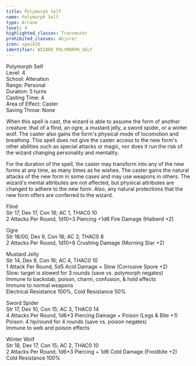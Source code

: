 ```yaml
---
title: Polymorph Self
name: Polymorph Self
type: Arcane
level: 4
highlighted_classes: Transmuter
prohibited_classes: Abjurer
icon: spwi416
identifier: WIZARD_POLYMORPH_SELF
---
```

Polymorph Self  
Level: 4  
School: Alteration  
Range: Personal  
Duration: 5 turns  
Casting Time: 4  
Area of Effect: Caster  
Saving Throw: None  
  
When this spell is cast, the wizard is able to assume the form of another creature: that of a flind, an ogre, a mustard jelly, a sword spider, or a winter wolf. The caster also gains the form's physical mode of locomotion and breathing. This spell does not give the caster access to the new form's other abilities such as special attacks or magic, nor does it run the risk of the wizard changing personality and mentality.  
  
For the duration of the spell, the caster may transform into any of the new forms at any time, as many times as he wishes. The caster gains the natural attacks of the new form in some cases and may use weapons in others. The wizard's mental attributes are not affected, but physical attributes are changed to adhere to the new form. Also, any natural protections that the new form offers are conferred to the wizard.  
  
Flind  
Str 17, Dex 17, Con 16;  AC 1, THAC0 10  
2 Attacks Per Round, 1d10+3 Piercing +1d6 Fire Damage (Halberd +2)  
  
  
Ogre  
Str 18/00, Dex 9, Con 18;  AC 3, THAC0 8  
2 Attacks Per Round, 1d10+8 Crushing Damage (Morning Star +2)  
  
  
Mustard Jelly  
Str 14, Dex 9, Con 16;  AC 4, THAC0 10  
1 Attack Per Round, 5d5 Acid Damage + Slow (Corrosive Spore +2)  
Slow: target is slowed for 3 rounds (save vs. polymorph negates)  
Immune to backstab, poison, charm, confusion, &amp; hold effects  
Immune to normal weapons  
Electrical Resistance 100%, Cold Resistance 50%  
  
  
Sword Spider  
Str 17, Dex 10, Con 15;  AC 3, THAC0 14  
4 Attacks Per Round, 1d6+3 Piercing Damage + Poison (Legs &amp; Bite +1)  
Poison: 4 hp/round for 4 rounds (save vs. poison negates)  
Immune to web and poison effects  
  
  
Winter Wolf  
Str 18, Dex 17, Con 15;  AC 2, THAC0 10  
2 Attacks Per Round, 1d6+3 Piercing + 1d6 Cold Damage (Frostbite +2)  
Cold Resistance 100%  
